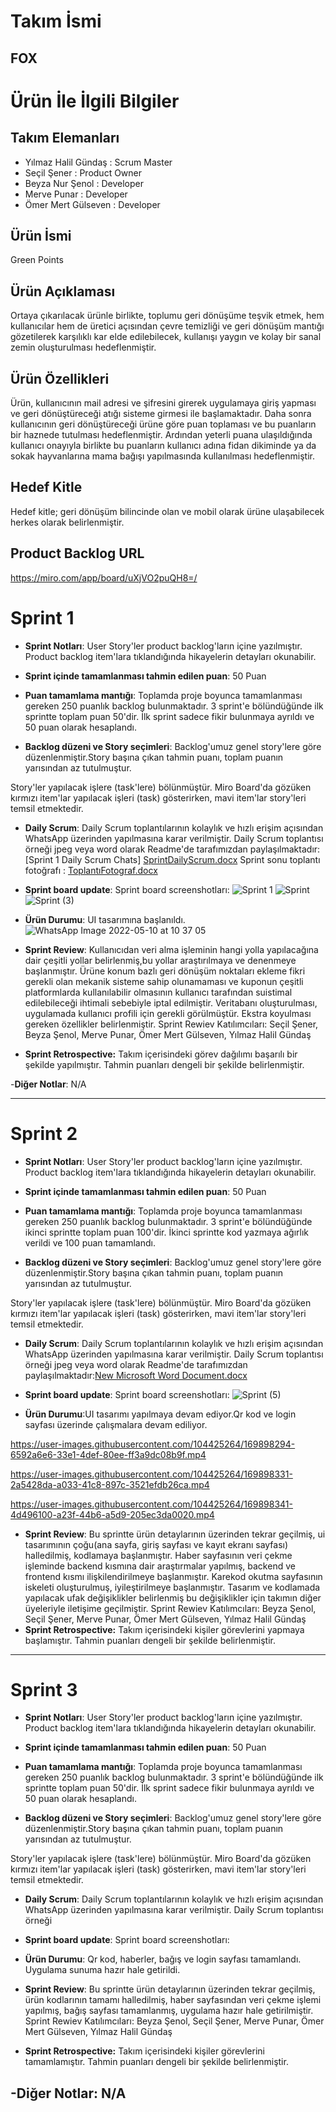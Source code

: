 # **Takım İsmi**

## FOX 

# Ürün İle İlgili Bilgiler

## Takım Elemanları

- Yılmaz Halil Gündaş : Scrum Master
- Seçil Şener : Product Owner
- Beyza Nur Şenol : Developer
- Merve Punar : Developer
- Ömer Mert Gülseven : Developer


## Ürün İsmi

Green Points

## Ürün Açıklaması
Ortaya çıkarılacak ürünle birlikte, toplumu geri dönüşüme teşvik etmek, hem kullanıcılar hem de üretici açısından çevre temizliği ve geri dönüşüm mantığı gözetilerek karşılıklı kar elde edilebilecek, kullanışı yaygın ve kolay bir sanal zemin oluşturulması hedeflenmiştir.
## Ürün Özellikleri
Ürün, kullanıcının mail adresi ve şifresini girerek uygulamaya giriş yapması ve  geri dönüştüreceği atığı sisteme girmesi ile başlamaktadır. Daha sonra kullanıcının geri dönüştüreceği ürüne göre puan toplaması ve bu puanların bir haznede tutulması hedeflenmiştir. Ardından yeterli puana ulaşıldığında kullanıcı onayıyla birlikte bu puanların kullanıcı adına fidan dikiminde ya da sokak hayvanlarına mama bağışı yapılmasında kullanılması hedeflenmiştir.

## Hedef Kitle

Hedef kitle; geri dönüşüm bilincinde olan ve mobil olarak ürüne ulaşabilecek herkes olarak belirlenmiştir.

## Product Backlog URL

https://miro.com/app/board/uXjVO2puQH8=/

# Sprint 1

- **Sprint Notları**: User Story'ler product backlog'ların içine yazılmıştır. Product backlog item'lara tıklandığında hikayelerin detayları okunabilir.

- **Sprint içinde tamamlanması tahmin edilen puan**: 50 Puan

- **Puan tamamlama mantığı**: Toplamda proje boyunca tamamlanması gereken 250 puanlık backlog bulunmaktadır. 3 sprint'e bölündüğünde ilk sprintte toplam puan 50'dir. İlk sprint sadece fikir bulunmaya ayrıldı ve 50 puan olarak hesaplandı.

- **Backlog düzeni ve Story seçimleri**: Backlog'umuz genel story'lere göre düzenlenmiştir.Story başına çıkan tahmin puanı, toplam puanın yarısından az tutulmuştur. 

Story'ler yapılacak işlere (task'lere) bölünmüştür. Miro Board'da gözüken kırmızı item'lar yapılacak işleri (task) gösterirken, mavi item'lar story'leri temsil etmektedir.

- **Daily Scrum**: Daily Scrum toplantılarının kolaylık ve hızlı erişim açısından WhatsApp üzerinden yapılmasına karar verilmiştir. Daily Scrum toplantısı örneği jpeg veya word olarak Readme'de tarafımızdan paylaşılmaktadır: [Sprint 1 Daily Scrum Chats]
[SprintDailyScrum.docx](https://github.com/team9797/FlutterBootcampProject/files/8647878/SprintDailyScrum.docx)
Sprint sonu toplantı fotoğrafı : [ToplantıFotograf.docx](https://github.com/team9797/FlutterBootcampProject/files/8647905/Toplanti.Foto.docx)

- **Sprint board update**: Sprint board screenshotları: 
![Sprint 1](https://user-images.githubusercontent.com/104425264/167316717-2231b439-8237-41c0-9e92-c1c6eebe8491.jpeg)
![Sprint](https://user-images.githubusercontent.com/104425264/167316716-dd56496d-f018-41f3-953a-df172a3dc438.jpg)
![Sprint (3)](https://user-images.githubusercontent.com/104425264/167496239-4f758ed3-d0da-4365-b219-f4ae35d609dc.jpg)



- **Ürün Durumu**:
UI tasarımına başlanıldı. 
![WhatsApp Image 2022-05-10 at 10 37 05](https://user-images.githubusercontent.com/104425264/167574750-c412f0c2-6cdd-4554-aa82-c1f3316d7728.jpeg)

- **Sprint Review**: 
Kullanıcıdan veri alma işleminin hangi yolla yapılacağına dair çeşitli yollar belirlenmiş,bu yollar araştırılmaya
ve denenmeye başlanmıştır.
Ürüne konum bazlı geri dönüşüm noktaları ekleme fikri gerekli olan mekanik sisteme sahip olunamaması
ve kuponun çeşitli platformlarda kullanılabilir olmasının kullanıcı tarafından suistimal edilebileceği ihtimali
sebebiyle iptal edilmiştir. Veritabanı oluşturulması, uygulamada kullanıcı profili için gerekli görülmüştür. 
Ekstra koyulması gereken özellikler belirlenmiştir.
  Sprint Rewiev Katılımcıları: Seçil Şener, Beyza Şenol, Merve Punar, Ömer Mert Gülseven, Yılmaz Halil Gündaş


- **Sprint Retrospective:**
  Takım içerisindeki görev dağılımı başarılı bir şekilde yapılmıştır.
  Tahmin puanları dengeli bir şekilde belirlenmiştir.

-**Diğer Notlar**:
N/A

---

# Sprint 2

- **Sprint Notları**: User Story'ler product backlog'ların içine yazılmıştır. Product backlog item'lara tıklandığında hikayelerin detayları okunabilir.

- **Sprint içinde tamamlanması tahmin edilen puan**: 50 Puan

- **Puan tamamlama mantığı**: Toplamda proje boyunca tamamlanması gereken 250 puanlık backlog bulunmaktadır. 3 sprint'e bölündüğünde ikinci sprintte toplam puan 100'dir. İkinci sprintte kod yazmaya ağırlık verildi ve 100 puan tamamlandı.

- **Backlog düzeni ve Story seçimleri**: Backlog'umuz genel story'lere göre düzenlenmiştir.Story başına çıkan tahmin puanı, toplam puanın yarısından az tutulmuştur. 

Story'ler yapılacak işlere (task'lere) bölünmüştür. Miro Board'da gözüken kırmızı item'lar yapılacak işleri (task) gösterirken, mavi item'lar story'leri temsil etmektedir.

- **Daily Scrum**: Daily Scrum toplantılarının kolaylık ve hızlı erişim açısından WhatsApp üzerinden yapılmasına karar verilmiştir. Daily Scrum toplantısı örneği jpeg veya word olarak Readme'de tarafımızdan paylaşılmaktadır:[New Microsoft Word Document.docx](https://github.com/team9797/FlutterBootcampProject/files/8757527/New.Microsoft.Word.Document.docx)

- **Sprint board update**: Sprint board screenshotları:
![Sprint (5)](https://user-images.githubusercontent.com/104425264/169894232-ffd1c145-0725-419e-8e45-510ac308b153.jpg)

- **Ürün Durumu**:UI tasarımı yapılmaya devam ediyor.Qr kod ve login sayfası üzerinde çalışmalara devam ediliyor.

https://user-images.githubusercontent.com/104425264/169898294-6592a6e6-33e1-4def-80ee-ff3a9dc08b9f.mp4


https://user-images.githubusercontent.com/104425264/169898331-2a5428da-a033-41c8-897c-3521efdb26ca.mp4


https://user-images.githubusercontent.com/104425264/169898341-4d496100-a23f-44b6-a5d9-205ec3da0020.mp4

- **Sprint Review**: 
Bu sprintte ürün detaylarının üzerinden tekrar geçilmiş, ui tasarımının çoğu(ana sayfa, giriş sayfası ve kayıt ekranı sayfası) halledilmiş, 
kodlamaya başlanmıştır. Haber sayfasının veri çekme işleminde backend kısmına dair araştırmalar yapılmış, backend ve frontend kısmı ilişkilendirilmeye 
başlanmıştır. Karekod okutma sayfasının iskeleti oluşturulmuş, iyileştirilmeye başlanmıştır. Tasarım ve kodlamada yapılacak ufak değişiklikler belirlenmiş
bu değişiklikler için takımın diğer üyeleriyle iletişime geçilmiştir.
Sprint Rewiev Katılımcıları: Beyza Şenol, Seçil Şener, Merve Punar, Ömer Mert Gülseven, Yılmaz Halil Gündaş
- **Sprint Retrospective:**
  Takım içerisindeki kişiler görevlerini yapmaya başlamıştır.
  Tahmin puanları dengeli bir şekilde belirlenmiştir.
  

---

# Sprint 3

- **Sprint Notları**: User Story'ler product backlog'ların içine yazılmıştır. Product backlog item'lara tıklandığında hikayelerin detayları okunabilir.

- **Sprint içinde tamamlanması tahmin edilen puan**: 50 Puan

- **Puan tamamlama mantığı**: Toplamda proje boyunca tamamlanması gereken 250 puanlık backlog bulunmaktadır. 3 sprint'e bölündüğünde ilk sprintte toplam puan 50'dir. İlk sprint sadece fikir bulunmaya ayrıldı ve 50 puan olarak hesaplandı.

- **Backlog düzeni ve Story seçimleri**: Backlog'umuz genel story'lere göre düzenlenmiştir.Story başına çıkan tahmin puanı, toplam puanın yarısından az tutulmuştur. 

Story'ler yapılacak işlere (task'lere) bölünmüştür. Miro Board'da gözüken kırmızı item'lar yapılacak işleri (task) gösterirken, mavi item'lar story'leri temsil etmektedir.

- **Daily Scrum**: Daily Scrum toplantılarının kolaylık ve hızlı erişim açısından WhatsApp üzerinden yapılmasına karar verilmiştir. Daily Scrum toplantısı örneği 


- **Sprint board update**: Sprint board screenshotları: 




- **Ürün Durumu**:
Qr kod, haberler, bağış ve login sayfası tamamlandı. Uygulama sunuma hazır hale getirildi.

- **Sprint Review**: 
Bu sprintte ürün detaylarının üzerinden tekrar geçilmiş, ürün kodlarının tamamı halledilmiş, haber sayfasından veri çekme işlemi yapılmış, bağış sayfası tamamlanmış, uygulama hazır hale getirilmiştir. Sprint Rewiev Katılımcıları: Beyza Şenol, Seçil Şener, Merve Punar, Ömer Mert Gülseven, Yılmaz Halil Gündaş


- **Sprint Retrospective:**
  Takım içerisindeki kişiler görevlerini tamamlamıştır. Tahmin puanları dengeli bir şekilde belirlenmiştir.

-**Diğer Notlar**:
N/A
---
